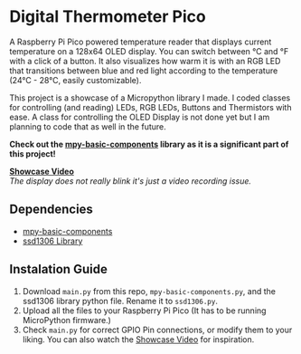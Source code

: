 # Digital Thermometer Pico
A Raspberry Pi Pico powered temperature reader that displays current temperature on a 128x64 OLED display. You can switch between °C and °F with a click of a button. It also visualizes how warm it is with an RGB LED that transitions between blue and red light according to the temperature (24°C - 28°C, easily customizable).

This project is a showcase of a Micropython library I made. I coded classes for controlling (and reading) LEDs, RGB LEDs, Buttons and Thermistors with ease. A class for controlling the OLED Display is not done yet but I am planning to code that as well in the future.

**Check out the [mpy-basic-components](https://github.com/staudyy/mpy-basic-components) library as it is a significant part of this project!**

**[Showcase Video](https://hc-cdn.hel1.your-objectstorage.com/s/v3/199cc552995a48e2e026c271703f9ede09466dc0_pxl_20250928_141131784.mp4)**  
*The display does not really blink it's just a video recording issue.*

## Dependencies
- [mpy-basic-components](https://github.com/staudyy/mpy-basic-components)
- [ssd1306 Library](https://github.com/DIYables/DIYables_MicroPython_OLED)

## Instalation Guide
1. Download ```main.py``` from this repo, ```mpy-basic-components.py```, and the ssd1306 library python file. Rename it to ```ssd1306.py```.
2. Upload all the files to your Raspberry Pi Pico (It has to be running MicroPython firmware.)
3. Check ```main.py``` for correct GPIO Pin connections, or modify them to your liking. You can also watch the [Showcase Video](https://hc-cdn.hel1.your-objectstorage.com/s/v3/199cc552995a48e2e026c271703f9ede09466dc0_pxl_20250928_141131784.mp4) for inspiration.
